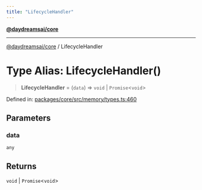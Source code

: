```yaml
---
title: "LifecycleHandler"
---
```


[**@daydreamsai/core**](./api-reference.md)

***

[@daydreamsai/core](./api-reference.md) / LifecycleHandler

# Type Alias: LifecycleHandler()

> **LifecycleHandler** = (`data`) => `void` \| `Promise`\<`void`\>

Defined in: [packages/core/src/memory/types.ts:460](https://github.com/dojoengine/daydreams/blob/bbf75946e0d6d99fbdde4cebb2f8a4e8926724f1/packages/core/src/memory/types.ts#L460)

## Parameters

### data

`any`

## Returns

`void` \| `Promise`\<`void`\>
